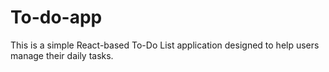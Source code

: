 # To-do-app
This is a simple React-based To-Do List application designed to help users manage their daily tasks. 
